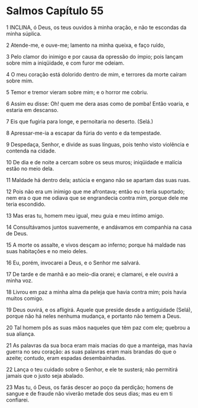 # Salmos Capítulo 55

1	INCLINA, ó Deus, os teus ouvidos à minha oração, e não te escondas da minha súplica.

2	Atende-me, e ouve-me; lamento na minha queixa, e faço ruído,

3	Pelo clamor do inimigo e por causa da opressão do ímpio; pois lançam sobre mim a iniqüidade, e com furor me odeiam.

4	O meu coração está dolorido dentro de mim, e terrores da morte caíram sobre mim.

5	Temor e tremor vieram sobre mim; e o horror me cobriu.

6	Assim eu disse: Oh! quem me dera asas como de pomba! Então voaria, e estaria em descanso.

7	Eis que fugiria para longe, e pernoitaria no deserto. (Selá.)

8	Apressar-me-ia a escapar da fúria do vento e da tempestade.

9	Despedaça, Senhor, e divide as suas línguas, pois tenho visto violência e contenda na cidade.

10	De dia e de noite a cercam sobre os seus muros; iniqüidade e malícia estão no meio dela.

11	Maldade há dentro dela; astúcia e engano não se apartam das suas ruas.

12	Pois não era um inimigo que me afrontava; então eu o teria suportado; nem era o que me odiava que se engrandecia contra mim, porque dele me teria escondido.

13	Mas eras tu, homem meu igual, meu guia e meu íntimo amigo.

14	Consultávamos juntos suavemente, e andávamos em companhia na casa de Deus.

15	A morte os assalte, e vivos desçam ao inferno; porque há maldade nas suas habitações e no meio deles.

16	Eu, porém, invocarei a Deus, e o Senhor me salvará.

17	De tarde e de manhã e ao meio-dia orarei; e clamarei, e ele ouvirá a minha voz.

18	Livrou em paz a minha alma da peleja que havia contra mim; pois havia muitos comigo.

19	Deus ouvirá, e os afligirá. Aquele que preside desde a antiguidade (Selá), porque não há neles nenhuma mudança, e portanto não temem a Deus.

20	Tal homem pôs as suas mãos naqueles que têm paz com ele; quebrou a sua aliança.

21	As palavras da sua boca eram mais macias do que a manteiga, mas havia guerra no seu coração: as suas palavras eram mais brandas do que o azeite; contudo, eram espadas desembainhadas.

22	Lança o teu cuidado sobre o Senhor, e ele te susterá; não permitirá jamais que o justo seja abalado.

23	Mas tu, ó Deus, os farás descer ao poço da perdição; homens de sangue e de fraude não viverão metade dos seus dias; mas eu em ti confiarei.


